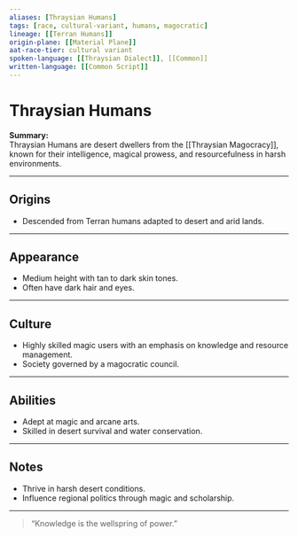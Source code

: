 ```yaml
---
aliases: [Thraysian Humans]
tags: [race, cultural-variant, humans, magocratic]
lineage: [[Terran Humans]]
origin-plane: [[Material Plane]]
aat-race-tier: cultural variant
spoken-language: [[Thraysian Dialect]], [[Common]]
written-language: [[Common Script]]
---
```


# Thraysian Humans

**Summary:**  
Thraysian Humans are desert dwellers from the [[Thraysian Magocracy]], known for their intelligence, magical prowess, and resourcefulness in harsh environments.

---

## Origins

- Descended from Terran humans adapted to desert and arid lands.

---

## Appearance

- Medium height with tan to dark skin tones.  
- Often have dark hair and eyes.

---

## Culture

- Highly skilled magic users with an emphasis on knowledge and resource management.  
- Society governed by a magocratic council.

---

## Abilities

- Adept at magic and arcane arts.  
- Skilled in desert survival and water conservation.

---

## Notes

- Thrive in harsh desert conditions.  
- Influence regional politics through magic and scholarship.

---

> “Knowledge is the wellspring of power.”
